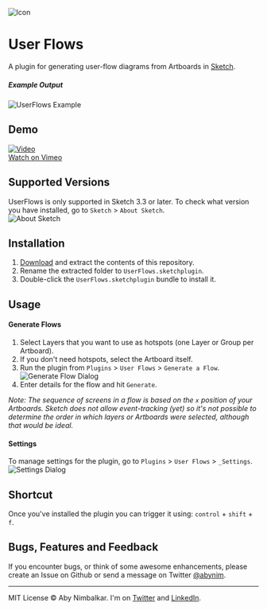 ![Icon](http://silverux.com/sketchplugins/userflows/assets/icon_crop.png)
# User Flows
A plugin for generating user-flow diagrams from Artboards in [Sketch](http://www.bohemiancoding.com/sketch/).  

##### Example Output  
![UserFlows Example](http://silverux.com/sketchplugins/userflows/assets/exampleflow.jpg)

## Demo
[![Video](https://i.vimeocdn.com/video/515230130.jpg?mw=1920)](https://vimeo.com/125210768)  
[Watch on Vimeo](https://vimeo.com/125210768)

## Supported Versions
UserFlows is only supported in Sketch 3.3 or later. To check what version you have installed, go to `Sketch` > `About Sketch`.  
![About Sketch](http://silverux.com/ig-auth/assets/sketchsquares-8a.png)

## Installation  
1. [Download](https://github.com/abynim/UserFlows.sketchplugin/archive/master.zip) and extract the contents of this repository.
2. Rename the extracted folder to `UserFlows.sketchplugin`.
3. Double-click the `UserFlows.sketchplugin` bundle to install it.

## Usage

#### Generate Flows
1. Select Layers that you want to use as hotspots (one Layer or Group per Artboard).
2. If you don't need hotspots, select the Artboard itself.
3. Run the plugin from `Plugins` > `User Flows` > `Generate a Flow`.
![Generate Flow Dialog](http://silverux.com/sketchplugins/userflows/assets/generate_flow_dialog1.png)
4. Enter details for the flow and hit `Generate`.

_Note: The sequence of screens in a flow is based on the `x` position of your Artboards. Sketch does not allow event-tracking (yet) so it's not possible to determine the order in which layers or Artboards were selected, although that would be ideal._

#### Settings
To manage settings for the plugin, go to `Plugins` > `User Flows` > `_Settings`.  
![Settings Dialog](http://silverux.com/sketchplugins/userflows/assets/settings_dialog.png)

## Shortcut
Once you've installed the plugin you can trigger it using: `control` + `shift` + `f`.

## Bugs, Features and Feedback
If you encounter bugs, or think of some awesome enhancements, please create an Issue on Github or send a message on Twitter [@abynim](http://twitter.com/abynim).

---

MIT License © Aby Nimbalkar. I'm on [Twitter](http://twitter.com/abynim) and [LinkedIn](http://tw.linkedin.com/in/abynim/).
